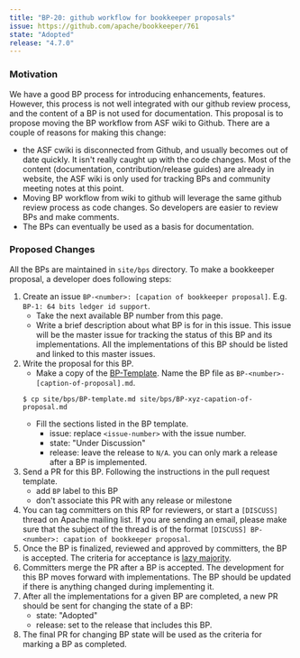 ```yaml
---
title: "BP-20: github workflow for bookkeeper proposals"
issue: https://github.com/apache/bookkeeper/761
state: "Adopted"
release: "4.7.0"
---
```


### Motivation

We have a good BP process for introducing enhancements, features. However, this process is not well integrated with our github review process, and the content of a BP
is not used for documentation. This proposal is to propose moving the BP workflow from ASF wiki to Github. There are a couple of reasons for making this change:

- the ASF cwiki is disconnected from Github, and usually becomes out of date quickly. It isn't really caught up with the code changes.
  Most of the content (documentation, contribution/release guides) are already in website, the ASF wiki is only used for tracking BPs and community meeting notes at this point.
- Moving BP workflow from wiki to github will leverage the same github review process as code changes. So developers are easier to review BPs and make comments.
- The BPs can eventually be used as a basis for documentation.

### Proposed Changes

All the BPs are maintained in `site/bps` directory. To make a bookkeeper proposal, a developer does following steps:

1. Create an issue `BP-<number>: [capation of bookkeeper proposal]`. E.g. `BP-1: 64 bits ledger id support`.
    - Take the next available BP number from this page.
    - Write a brief description about what BP is for in this issue. This issue will be the master issue for tracking the status of this BP and its implementations.
      All the implementations of this BP should be listed and linked to this master issues.
1. Write the proposal for this BP.
    - Make a copy of the [BP-Template](https://github.com/apache/bookkeeper/tree/master/site/bps/BP-template.md). Name the BP file as `BP-<number>-[caption-of-proposal].md`.
    ```shell
    $ cp site/bps/BP-template.md site/bps/BP-xyz-capation-of-proposal.md
    ```
    - Fill the sections listed in the BP template.
        - issue: replace `<issue-number>` with the issue number.
        - state: "Under Discussion"
        - release: leave the release to `N/A`. you can only mark a release after a BP is implemented.
1. Send a PR for this BP. Following the instructions in the pull request template.
    - add `BP` label to this BP
    - don't associate this PR with any release or milestone
1. You can tag committers on this RP for reviewers, or start a `[DISCUSS]` thread on Apache mailing list. If you are sending an email, please make sure that the subject
   of the thread is of the format `[DISCUSS] BP-<number>: capation of bookkeeper proposal`.
1. Once the BP is finalized, reviewed and approved by committers, the BP is accepted. The criteria for acceptance is [lazy majority](http://bookkeeper.apache.org/bylaws.html).
1. Committers merge the PR after a BP is accepted. The development for this BP moves forward with implementations. The BP should be updated if there is anything changed during
   implementing it.
1. After all the implementations for a given BP are completed, a new PR should be sent for changing the state of a BP:
    - state: "Adopted"
    - release: set to the release that includes this BP.
1. The final PR for changing BP state will be used as the criteria for marking a BP as completed.
